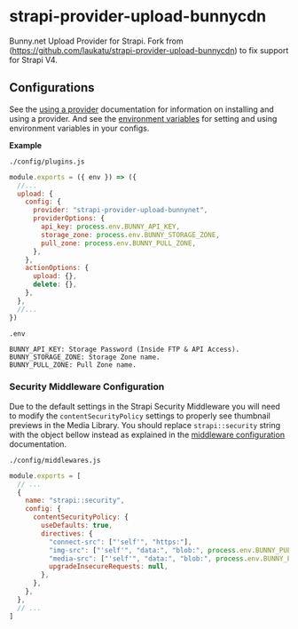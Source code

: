 # strapi-provider-upload-bunnycdn

Bunny.net Upload Provider for Strapi. Fork from (https://github.com/laukatu/strapi-provider-upload-bunnycdn) to fix support for Strapi V4.

## Configurations

See the [using a provider](https://strapi.io/documentation/developer-docs/latest/development/plugins/upload.html#using-a-provider) documentation for information on installing and using a provider. And see the [environment variables](https://strapi.io/documentation/developer-docs/latest/setup-deployment-guides/configurations.html#environment-variables) for setting and using environment variables in your configs.

**Example**

`./config/plugins.js`

```js
module.exports = ({ env }) => ({
  //...
  upload: {
    config: {
      provider: "strapi-provider-upload-bunnynet",
      providerOptions: {
        api_key: process.env.BUNNY_API_KEY,
        storage_zone: process.env.BUNNY_STORAGE_ZONE,
        pull_zone: process.env.BUNNY_PULL_ZONE,
      },
    },
    actionOptions: {
      upload: {},
      delete: {},
    },
  },
  //...
})
```

`.env`

```
BUNNY_API_KEY: Storage Password (Inside FTP & API Access).
BUNNY_STORAGE_ZONE: Storage Zone name.
BUNNY_PULL_ZONE: Pull Zone name.
```

### Security Middleware Configuration

Due to the default settings in the Strapi Security Middleware you will need to modify the `contentSecurityPolicy` settings to properly see thumbnail previews in the Media Library. You should replace `strapi::security` string with the object bellow instead as explained in the [middleware configuration](https://docs.strapi.io/developer-docs/latest/setup-deployment-guides/configurations/required/middlewares.html#loading-order) documentation.

`./config/middlewares.js`

```js
module.exports = [
  // ...
  {
    name: "strapi::security",
    config: {
      contentSecurityPolicy: {
        useDefaults: true,
        directives: {
          "connect-src": ["'self'", "https:"],
          "img-src": ["'self'", "data:", "blob:", process.env.BUNNY_PULL_ZONE],
          "media-src": ["'self'", "data:", "blob:", process.env.BUNNY_PULL_ZONE],
          upgradeInsecureRequests: null,
        },
      },
    },
  },
  // ...
]
```
